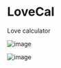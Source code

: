 # LoveCal
Love calculator 

![image](https://github.com/shivrajkhetri7/LoveCal/assets/59004184/9af67ee3-c0f6-42e4-9b7e-0eb3dcd6767e)

![image](https://github.com/shivrajkhetri7/LoveCal/assets/59004184/55a350ee-7e6e-4e0c-a8bf-b7ff4104d1d3)

